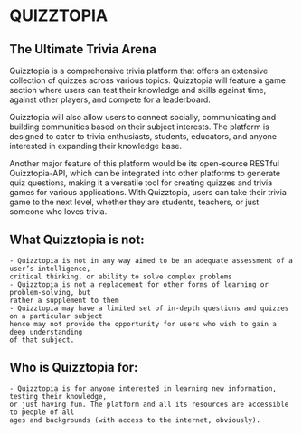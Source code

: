 # QUIZZTOPIA
## The Ultimate Trivia Arena

Quizztopia is a comprehensive trivia platform that offers an extensive collection of quizzes 
across various topics. Quizztopia will feature a game section where users can test their knowledge 
and skills against time, against other players, and compete for a leaderboard.

Quizztopia will also allow users to connect socially, communicating and building communities 
based on their subject interests. The platform is designed to cater to trivia enthusiasts, 
students, educators, and anyone interested in expanding their knowledge base. 

Another major feature of this platform would be its open-source RESTful Quizztopia-API, which can 
be integrated into other platforms to generate quiz questions, making it a versatile tool for 
creating quizzes and trivia games for various applications. With Quizztopia, users can take their 
trivia game to the next level, whether they are students, teachers, or just someone who loves trivia.
## What Quizztopia is not:
	- Quizztopia is not in any way aimed to be an adequate assessment of a user’s intelligence, 
	critical thinking, or ability to solve complex problems
	- Quizztopia is not a replacement for other forms of learning or problem-solving, but 
	rather a supplement to them
	- Quizztopia may have a limited set of in-depth questions and quizzes on a particular subject
	hence may not provide the opportunity for users who wish to gain a deep understanding 
	of that subject.
## Who is Quizztopia for:
	- Quizztopia is for anyone interested in learning new information, testing their knowledge, 
	or just having fun. The platform and all its resources are accessible to people of all 
	ages and backgrounds (with access to the internet, obviously).
